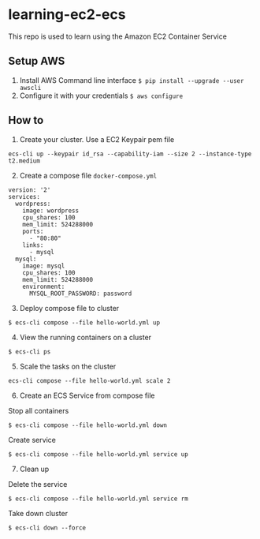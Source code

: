 # learning-ec2-ecs
This repo is used to learn using the Amazon EC2 Container Service

## Setup AWS

1. Install AWS Command line interface `$ pip install --upgrade --user awscli`
2. Configure it with your credentials `$ aws configure`

## How to

1. Create your cluster. Use a EC2 Keypair pem file

```ecs-cli up --keypair id_rsa --capability-iam --size 2 --instance-type t2.medium```

2. Create a compose file `docker-compose.yml`

```
version: '2'
services:
  wordpress:
    image: wordpress
    cpu_shares: 100
    mem_limit: 524288000
    ports:
      - "80:80"
    links:
      - mysql
  mysql:
    image: mysql
    cpu_shares: 100
    mem_limit: 524288000
    environment:
      MYSQL_ROOT_PASSWORD: password
```

3. Deploy compose file to cluster

```$ ecs-cli compose --file hello-world.yml up```

4. View the running containers on a cluster

```$ ecs-cli ps```

5. Scale the tasks on the cluster

```ecs-cli compose --file hello-world.yml scale 2```

6. Create an ECS Service from compose file

Stop all containers

```$ ecs-cli compose --file hello-world.yml down```

Create service

```$ ecs-cli compose --file hello-world.yml service up```

7. Clean up

Delete the service 

```$ ecs-cli compose --file hello-world.yml service rm```

Take down cluster

```$ ecs-cli down --force```